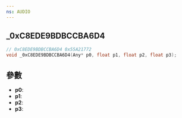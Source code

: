 ```yaml
---
ns: AUDIO
---
```

## _0xC8EDE9BDBCCBA6D4

```c
// 0xC8EDE9BDBCCBA6D4 0x55A21772
void _0xC8EDE9BDBCCBA6D4(Any* p0, float p1, float p2, float p3);
```


## 參數
* **p0**: 
* **p1**: 
* **p2**: 
* **p3**: 

